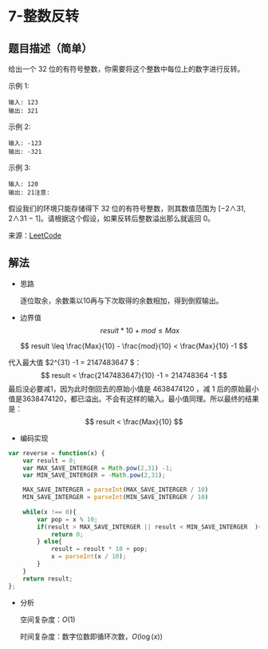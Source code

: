 # 7-整数反转

## 题目描述（简单）

给出一个 32 位的有符号整数，你需要将这个整数中每位上的数字进行反转。

示例 1:

```
输入: 123
输出: 321
```

 示例 2:

```
输入: -123
输出: -321
```


示例 3:

```
输入: 120
输出: 21注意:
```

假设我们的环境只能存储得下 32 位的有符号整数，则其数值范围为 [−2∧31,  2∧31 − 1]。请根据这个假设，如果反转后整数溢出那么就返回 0。

来源：[LeetCode](https://leetcode-cn.com/problems/reverse-integer)

## 解法

- 思路

  逐位取余，余数乘以10再与下次取得的余数相加，得到倒叙输出。

- 边界值
$$
  result * 10 + mod \leq Max
$$

$$
  result  \leq \frac{Max}{10} - \frac{mod}{10} < \frac{Max}{10} -1
$$

代入最大值 $2^{31} -1 = 2147483647 $：
$$
  result < \frac{2147483647}{10} -1 = 214748364 -1
$$
  最后没必要减1，因为此时倒回去的原始小值是 4638474120 ，减 1 后的原始最小值是3638474120，都已溢出。不会有这样的输入。最小值同理。所以最终的结果是：
$$
  result  < \frac{Max}{10}
$$

- 编码实现

```typescript
var reverse = function(x) {
    var result = 0;
    var MAX_SAVE_INTERGER = Math.pow(2,31) -1;
    var MIN_SAVE_INTERGER = -Math.pow(2,31);

    MAX_SAVE_INTERGER = parseInt(MAX_SAVE_INTERGER / 10)
    MIN_SAVE_INTERGER = parseInt(MIN_SAVE_INTERGER / 10)
 
    while(x !== 0){
        var pop = x % 10;
        if(result > MAX_SAVE_INTERGER || result < MIN_SAVE_INTERGER  ){
            return 0;
        } else{
            result = result * 10 + pop;
            x = parseInt(x / 10);
        }
    }
    return result;
};
```

- 分析

  空间复杂度：$O(1)$

  时间复杂度：数字位数即循环次数，$O(\log(x))$


